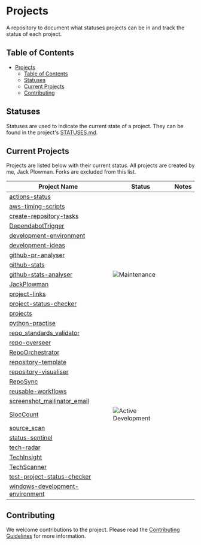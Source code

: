 # Projects

A repository to document what statuses projects can be in and track the status of each project.

## Table of Contents

- [Projects](#projects)
  - [Table of Contents](#table-of-contents)
  - [Statuses](#statuses)
  - [Current Projects](#current-projects)
  - [Contributing](#contributing)

## Statuses

Statuses are used to indicate the current state of a project. They can be found in the project's [STATUSES.md](./STATUSES.md).

## Current Projects

Projects are listed below with their current status. All projects are created by me, Jack Plowman. Forks are excluded from this list.

| Project Name                                                                                      | Status                                                                                                  | Notes |
| ------------------------------------------------------------------------------------------------- | ------------------------------------------------------------------------------------------------------- | ----- |
| [actions-status](https://github.com/JackPlowman/actions-status)                                   |                                                                                                         |       |
| [aws-timing-scripts](https://github.com/JackPlowman/aws-timing-scripts)                           |                                                                                                         |       |
| [create-repository-tasks](https://github.com/JackPlowman/create-repository-tasks)                 |                                                                                                         |       |
| [DependabotTrigger](https://github.com/JackPlowman/DependabotTrigger)                             |                                                                                                         |       |
| [development-environment](https://github.com/JackPlowman/development-environment)                 |                                                                                                         |       |
| [development-ideas](https://github.com/JackPlowman/development-ideas)                             |                                                                                                         |       |
| [github-pr-analyser](https://github.com/JackPlowman/github-pr-analyser)                           |                                                                                                         |       |
| [github-stats](https://github.com/JackPlowman/github-stats)                                       |                                                                                                         |       |
| [github-stats-analyser](https://github.com/JackPlowman/github-stats-analyser)                     | ![Maintenance](https://img.shields.io/badge/Maintenance-8A2BE2?style=for-the-badge&color=19e650)        |       |
| [JackPlowman](https://github.com/JackPlowman/JackPlowman)                                         |                                                                                                         |       |
| [project-links](https://github.com/JackPlowman/project-links)                                     |                                                                                                         |       |
| [project-status-checker](https://github.com/JackPlowman/project-status-checker)                   |                                                                                                         |       |
| [projects](https://github.com/JackPlowman/projects)                                               |                                                                                                         |       |
| [python-practise](https://github.com/JackPlowman/python-practise)                                 |                                                                                                         |       |
| [repo_standards_validator](https://github.com/JackPlowman/repo_standards_validator)               |                                                                                                         |       |
| [repo-overseer](https://github.com/JackPlowman/repo-overseer)                                     |                                                                                                         |       |
| [RepoOrchestrator](https://github.com/JackPlowman/RepoOrchestrator)                               |                                                                                                         |       |
| [repository-template](https://github.com/JackPlowman/repository-template)                         |                                                                                                         |       |
| [repository-visualiser](https://github.com/JackPlowman/repository-visualiser)                     |                                                                                                         |       |
| [RepoSync](https://github.com/JackPlowman/RepoSync)                                               |                                                                                                         |       |
| [reusable-workflows](https://github.com/JackPlowman/reusable-workflows)                           |                                                                                                         |       |
| [screenshot_mailinator_email](https://github.com/JackPlowman/screenshot_mailinator_email)         |                                                                                                         |       |
| [SlocCount](https://github.com/JackPlowman/SlocCount)                                             | ![Active Development](https://img.shields.io/badge/Development-8A2BE2?style=for-the-badge&color=ff9500) |       |
| [source_scan](https://github.com/JackPlowman/source_scan)                                         |                                                                                                         |       |
| [status-sentinel](https://github.com/JackPlowman/status-sentinel)                                 |                                                                                                         |       |
| [tech-radar](https://github.com/JackPlowman/tech-radar)                                           |                                                                                                         |       |
| [TechInsight](https://github.com/JackPlowman/TechInsight)                                         |                                                                                                         |       |
| [TechScanner](https://github.com/JackPlowman/TechScanner)                                         |                                                                                                         |       |
| [test-project-status-checker](https://github.com/JackPlowman/test-project-status-checker)         |                                                                                                         |       |
| [windows-development-environment](https://github.com/JackPlowman/windows-development-environment) |                                                                                                         |       |

## Contributing

We welcome contributions to the project. Please read the [Contributing Guidelines](docs/CONTRIBUTING.md) for more information.
